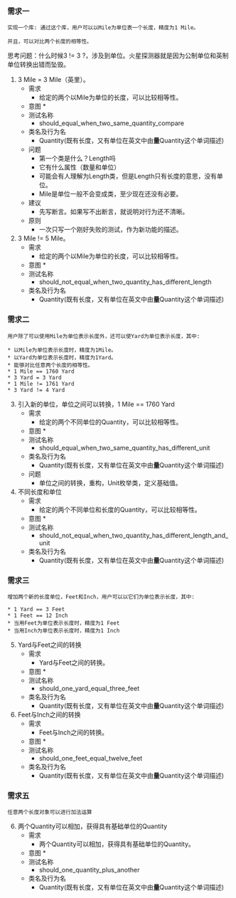 ### 需求一

```
实现一个库: 通过这个库，用户可以以Mile为单位表一个长度，精度为1 Mile。

并且，可以对比两个长度的相等性。
```

思考问题：什么时候3 != 3 ?，涉及到单位。火星探测器就是因为公制单位和英制单位转换出错而坠毁。

1. 3 Mile = 3 Mile（英里）。
    * 需求
        * 给定的两个以Mile为单位的长度，可以比较相等性。
    * 意图
        * 
    * 测试名称
        * should_equal_when_two_same_quantity_compare
    * 类名及行为名
        * Quantity(既有长度，又有单位在英文中由**量**Quantity这个单词描述)
    * 问题
        * 第一个类是什么？Length吗
        * 它有什么属性（数量和单位）
        * 可能会有人理解为Length类，但是Length只有长度的意思，没有单位。
        * Mile是单位一般不会变成类，至少现在还没有必要。
    * 建议
        * 先写断言。如果写不出断言，就说明对行为还不清晰。
    * 原则
        * 一次只写一个刚好失败的测试，作为新功能的描述。
2. 3 Mile != 5 Mile。
    * 需求
        * 给定的两个以Mile为单位的长度，可以比较相等性。
    * 意图
        * 
    * 测试名称
        * should_not_equal_when_two_quantity_has_different_length
    * 类名及行为名
        * Quantity(既有长度，又有单位在英文中由**量**Quantity这个单词描述)

### 需求二

```
用户除了可以使用Mile为单位表示长度外，还可以使Yard为单位表示长度，其中:

* 以Mile为单位表示长度时，精度为1Mile。 
* 以Yard为单位表示长度时，精度为1Yard。 
* 能够对比任意两个长度的相等性。
* 1 Mile == 1760 Yard 
* 3 Yard = 3 Yard
* 1 Mile != 1761 Yard 
* 3 Yard != 4 Yard
```

3. 引入新的单位，单位之间可以转换，1 Mile == 1760 Yard
    * 需求
        * 给定的两个不同单位的Quantity，可以比较相等性。
    * 意图
        * 
    * 测试名称
        * should_equal_when_two_same_quantity_has_different_unit
    * 类名及行为名
        * Quantity(既有长度，又有单位在英文中由**量**Quantity这个单词描述)
    * 问题
        * 单位之间的转换，重构，Unit枚举类，定义基础值。
4. 不同长度和单位
    * 需求
        * 给定的两个不同单位和长度的Quantity，可以比较相等性。
    * 意图
        * 
    * 测试名称
        * should_not_equal_when_two_quantity_has_different_length_and_unit
    * 类名及行为名
        * Quantity(既有长度，又有单位在英文中由**量**Quantity这个单词描述)

### 需求三

```
增加两个新的长度单位，Feet和Inch，用户可以以它们为单位表示长度，其中:

* 1 Yard == 3 Feet
* 1 Feet == 12 Inch
* 当用Feet为单位表示长度时，精度为1 Feet
* 当用Inch为单位表示长度时，精度为1 Inch
```           

5. Yard与Feet之间的转换
    * 需求
        * Yard与Feet之间的转换。
    * 意图
        * 
    * 测试名称
        * should_one_yard_equal_three_feet
    * 类名及行为名
        * Quantity(既有长度，又有单位在英文中由**量**Quantity这个单词描述)
6. Feet与Inch之间的转换
    * 需求
        * Feet与Inch之间的转换。
    * 意图
        * 
    * 测试名称
        * should_one_feet_equal_twelve_feet
    * 类名及行为名
        * Quantity(既有长度，又有单位在英文中由**量**Quantity这个单词描述)  

### 需求五

```
任意两个长度对象可以进行加法运算
```              

6. 两个Quantity可以相加，获得具有基础单位的Quantity
    * 需求
        * 两个Quantity可以相加，获得具有基础单位的Quantity。
    * 意图
        * 
    * 测试名称
        * should_one_quantity_plus_another
    * 类名及行为名
        * Quantity(既有长度，又有单位在英文中由**量**Quantity这个单词描述) 